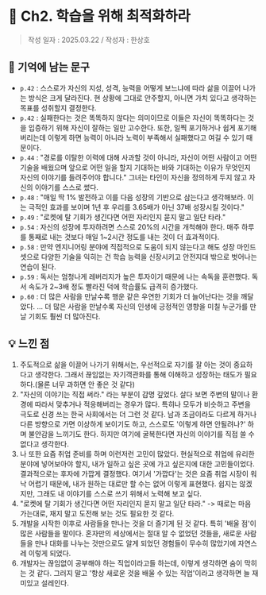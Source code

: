 # 🔖 Ch2. 학습을 위해 최적화하라

> 작성 일자 : 2025.03.22 / 작성자 : 한상호

## 💫 기억에 남는 문구

- `p.42` : 스스로가 자신의 지성, 성격, 능력을 어떻게 보느냐에 따라 삶을 이끌어 나가는 방식은 크게 달라진다. 현 상황에 그대로 안주할지, 아니면 가치 있다고 생각하는 목표를 성취할지 결정한다.
- `p.42` : 실패한다는 것은 똑똑하지 않다는 의미이므로 이들은 자신이 똑똑하다는 것을 입증하기 위해 자신이 잘하는 일만 고수한다. 또한, 일찍 포기하거나 쉽게 포기해버리는데 이렇게 하면 능력이 아니라 노력이 부족해서 실패했다고 여길 수 있기 때문이다.
- `p.44` : "경로를 이탈한 이력에 대해 사과할 것이 아니라, 자신이 어떤 사람이고 어떤 기술을 배웠으며 앞으로 어떤 일을 할지 기대하는 바와 기대하는 이유가 무엇인지 자신의 이야기를 들려주어야 합니다." 그녀는 타인이 자신을 정의하게 두지 않고 자신의 이야기를 스스로 썼다.
- `p.48` : "매일 딱 1% 발전하고 이를 다음 성장의 기반으로 삼는다고 생각해보라. 이는 극적인 효과를 보이며 1년 후 우리를 3.65배가 아닌 37배 성장시킬 것이다."
- `p.49` : "로켓에 탈 기회가 생긴다면 어떤 자리인지 묻지 말고 일단 타라."
- `p.54` : 자신의 성장에 투자하려면 스스로 20%의 시간을 개척해야 한다. 매주 하루를 통째로 내는 것보다 매일 1~2시간 정도를 내는 것이 더 효과적이다.
- `p.58` : 만약 엔지니어링 분야에 직접적으로 도움이 되지 않는다고 해도 성장 마인드셋으로 다양한 기술을 익히는 건 학습 능력을 신장시키고 안전지대 밖으로 벗어나는 연습이 된다.
- `p.59` : 독서는 엄청나게 레버리지가 높은 투자이기 때문에 나는 속독을 훈련했다. 독서 속도가 2~3배 정도 빨라진 덕에 학습률도 급격히 증가했다.
- `p.60` : 더 많은 사람을 만날수록 행운 같은 우연한 기회가 더 늘어난다는 것을 깨달았다. ... 더 많은 사람을 만날수록 자신의 인생에 긍정적인 영향을 미칠 누군가를 만날 기회도 훨씬 더 많아진다.

## 💡 느낀 점

1. 주도적으로 삶을 이끌어 나가기 위해서는, 우선적으로 자기를 잘 아는 것이 중요하다고 생각한다. 그래서 끊임없는 자기객관화를 통해 이해하고 성장하는 태도가 필요하다.(물론 너무 과하면 안 좋은 것 같다)
2. "자신의 이야기는 직접 써라." 라는 부분이 감명 깊었다. 살다 보면 주변의 말이나 환경에 따라서 맞추거나 적응해버리는 경우가 많다. 특히나 모두가 비슷하고 주변을 극도로 신경 쓰는 한국 사회에서는 더 그런 것 같다. 남과 조금이라도 다르게 하거나 다른 방향으로 가면 이상하게 보이기도 하고, 스스로도 '이렇게 하면 안될려나?' 하며 불안감을 느끼기도 한다. 하지만 여기에 굴복한다면 자신의 이야기를 직접 쓸 수 없다고 생각한다.
3. 나 또한 요즘 취업 준비를 하며 이런저런 고민이 많았다. 현실적으로 취업에 유리한 분야에 넣어보아야 할지, 내가 일하고 싶은 곳에 가고 싶은지에 대한 고민들이었다. 결과적으로는 후자에 가깝게 결정했다. 여기서 '가깝다'는 것은 요즘 취업 시장이 워낙 어렵기 때문에, 내가 원하는 대로만 할 수는 없어 이렇게 표현했다. 쉽지는 않겠지만, 그래도 내 이야기를 스스로 쓰기 위해서 노력해 보고 싶다.
4. "로켓에 탈 기회가 생긴다면 어떤 자리인지 묻지 말고 일단 타라." -> 때로는 마음 가는대로, 재지 말고 도전해 보는 것도 필요한 것 같다.
5. 개발을 시작한 이후로 사람들을 만나는 것을 더 즐기게 된 것 같다. 특히 '배울 점'이 많은 사람들을 말이다. 혼자만의 세상에서는 절대 알 수 없었던 것들을, 새로운 사람들을 만나 대화를 나누는 것만으로도 알게 되었던 경험들이 무수히 많았기에 자연스레 이렇게 되었다.
6. 개발자는 끊임없이 공부해야 하는 직업이라고들 하는데, 이렇게 생각하면 숨이 막히는 것 같다. 그러지 말고 '항상 새로운 것을 배울 수 있는 직업'이라고 생각하면 늘 재미있고 설레인다.